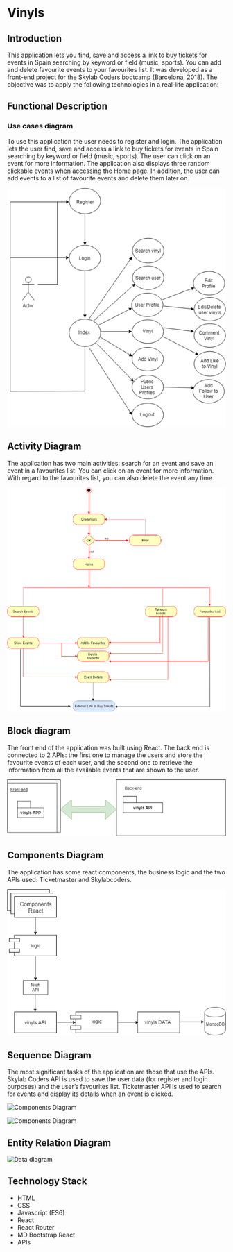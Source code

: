 # Vinyls

## Introduction

This application lets you find, save and access a link to buy tickets for events in Spain searching by keyword or field (music, sports). You can add and delete favourite events to your favourites list.
It was developed as a front-end project for the Skylab Coders bootcamp (Barcelona, 2018). The objective was to apply the following technologies in a real-life application:

## Functional Description

### Use cases diagram

To use this application the user needs to register and login. The application lets the user find, save and access a link to buy tickets for events in Spain searching by keyword or field (music, sports). The user can click on an event for more information. The application also displays three random clickable events when accessing the Home page. In addition, the user can add events to a list of favourite events and delete them later on.

![Use cases](images/use-cases.png)

## Activity Diagram

The application has two main activities: search for an event and save an event in a favourites list. You can click on an event for more information. With regard to the favourites list, you can also delete the event any time.

![Use cases](images/activity-diagram.png)

## Block diagram
The front end of the application was built using React. The back end is connected to 2 APIs: the first one to manage the users and store the favourite events of each user, and the second one to retrieve the information from all the available events that are shown to the user.

![Block Diagram](images/block-diagram.png)

## Components Diagram
The application has some react components, the business logic and the two APIs used: Ticketmaster and Skylabcoders.

![Components Diagram](images/components-diagram.png)

## Sequence Diagram
The most significant tasks of the application are those that use the APIs. Skylab Coders API is used to save the user data (for register and login purposes) and the user’s favourites list. Ticketmaster API is used to search for events and display its details when an event is clicked.

![Components Diagram](images/sequence-diagram-1.png)

![Components Diagram](images/sequence-diagram-2.png)




## Entity Relation Diagram
![Data diagram](images/data-diagram.png)

## Technology Stack

* HTML
* CSS
* Javascript (ES6)
* React
* React Router
* MD Bootstrap React
* APIs
